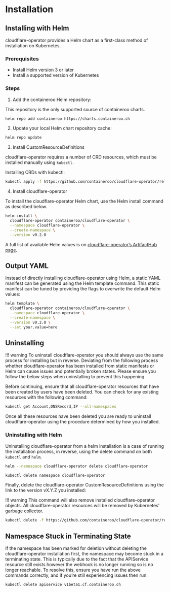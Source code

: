 # Installation

## Installing with Helm

cloudflare-operator provides a Helm chart as a first-class method of installation on Kubernetes.

### Prerequisites

- Install Helm version 3 or later
- Install a supported version of Kubernetes

### Steps

1. Add the containeroo Helm repository:

This repository is the only supported source of containeroo charts.

```bash
helm repo add containeroo https://charts.containeroo.ch
```

2. Update your local Helm chart repository cache:

```bash
helm repo update
```

3. Install CustomResourceDefinitions

cloudflare-operator requires a number of CRD resources, which must be installed manually using `kubectl`.

Installing CRDs with kubectl:

```bash
kubectl apply -f https://github.com/containeroo/cloudflare-operator/releases/download/v0.2.0/crds.yaml
```

4. Install cloudflare-operator

To install the cloudflare-operator Helm chart, use the Helm install command as described below.

```bash
helm install \
  cloudflare-operator containeroo/cloudflare-operator \
  --namespace cloudflare-operator \
  --create-namespace \
  --version v0.2.0
```

A full list of available Helm values is on [cloudflare-operator’s ArtifactHub page](https://artifacthub.io/packages/helm/containeroo/cloudflare-operator).

## Output YAML

Instead of directly installing cloudflare-operator using Helm, a static YAML manifest can be generated using the Helm template command. This static manifest can be tuned by providing the flags to overwrite the default Helm values:

```bash
helm template \
  cloudflare-operator containeroo/cloudflare-operator \
  --namespace cloudflare-operator \
  --create-namespace \
  --version v0.2.0 \
  --set your.value=here
```

## Uninstalling

!!! warning
    To uninstall cloudflare-operator you should always use the same process for installing but in reverse. Deviating from the following process whether cloudflare-operator has been installed from static manifests or Helm can cause issues and potentially broken states. Please ensure you follow the below steps when uninstalling to prevent this happening.

Before continuing, ensure that all cloudflare-operator resources that have been created by users have been deleted. You can check for any existing resources with the following command:

```bash
kubectl get Account,DNSRecord,IP --all-namespaces
```

Once all these resources have been deleted you are ready to uninstall cloudflare-operator using the procedure determined by how you installed.

### Uninstalling with Helm

Uninstalling cloudflare-operator from a helm installation is a case of running the installation process, in reverse, using the delete command on both `kubectl` and `helm`.

```bash
helm --namespace cloudflare-operator delete cloudflare-operator
```

```bash
kubectl delete namespace cloudflare-operator
```

Finally, delete the cloudflare-operator CustomResourceDefinitions using the link to the version vX.Y.Z you installed:

!!! warning
    This command will also remove installed cloudflare-operator objects. All cloudflare-operator resources will be removed by Kubernetes' garbage collector.

```bash
kubectl delete -f https://github.com/containeroo/cloudflare-operator/releases/download/v0.2.0/crds.yaml
```

## Namespace Stuck in Terminating State

If the namespace has been marked for deletion without deleting the cloudflare-operator installation first, the namespace may become stuck in a terminating state. This is typically due to the fact that the APIService resource still exists however the webhook is no longer running so is no longer reachable. To resolve this, ensure you have run the above commands correctly, and if you’re still experiencing issues then run:

```bash
kubectl delete apiservice v1beta1.cf.containeroo.ch
```
